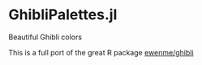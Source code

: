 # GhibliPalettes.jl
Beautiful Ghibli colors

This is a full port of the great R package [ewenme/ghibli](https://github.com/ewenme/ghibli)